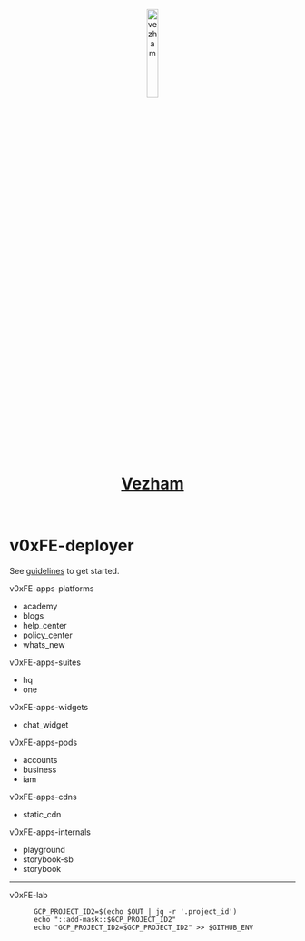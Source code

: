 <p align="center">
  <a href="https://vezham.com">
      <img width="20%" src="https://static.cdn.vezham.com/images/logo-black.png" alt="vezham" />
      <h1 align="center">Vezham</h1>
  </a>
</p>
</br>

# v0xFE-deployer

See [guidelines](https://storybook.vezham.com/?path=/docs/guidelines-get-started--overview) to get started.


v0xFE-apps-platforms
- academy
- blogs
- help_center
- policy_center
- whats_new

v0xFE-apps-suites
- hq
- one

v0xFE-apps-widgets
- chat_widget

v0xFE-apps-pods
- accounts
- business
- iam

v0xFE-apps-cdns
- static_cdn

v0xFE-apps-internals
- playground
- storybook-sb
- storybook

----

v0xFE-lab

          GCP_PROJECT_ID2=$(echo $OUT | jq -r '.project_id')
          echo "::add-mask::$GCP_PROJECT_ID2"
          echo "GCP_PROJECT_ID2=$GCP_PROJECT_ID2" >> $GITHUB_ENV